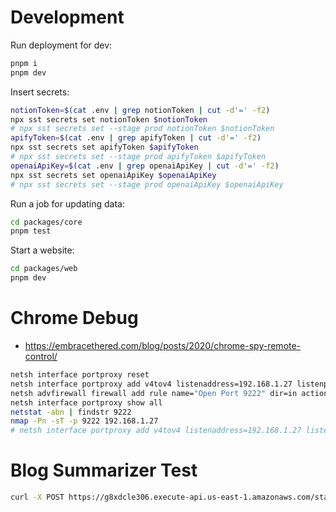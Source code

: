 # Development

Run deployment for dev:

```bash
pnpm i
pnpm dev

```

Insert secrets:

```sh
notionToken=$(cat .env | grep notionToken | cut -d'=' -f2)
npx sst secrets set notionToken $notionToken
# npx sst secrets set --stage prod notionToken $notionToken
apifyToken=$(cat .env | grep apifyToken | cut -d'=' -f2)
npx sst secrets set apifyToken $apifyToken
# npx sst secrets set --stage prod apifyToken $apifyToken
openaiApiKey=$(cat .env | grep openaiApiKey | cut -d'=' -f2)
npx sst secrets set openaiApiKey $openaiApiKey
# npx sst secrets set --stage prod openaiApiKey $openaiApiKey

```

Run a job for updating data:

```sh
cd packages/core
pnpm test
```

Start a website:

```bash
cd packages/web
pnpm dev
```

# Chrome Debug

- https://embracethered.com/blog/posts/2020/chrome-spy-remote-control/

```sh
netsh interface portproxy reset
netsh interface portproxy add v4tov4 listenaddress=192.168.1.27 listenport=9222 connectaddress=127.0.0.1 connectport=9222
netsh advfirewall firewall add rule name="Open Port 9222" dir=in action=allow protocol=TCP localport=9222
netsh interface portproxy show all
netstat -abn | findstr 9222
nmap -Pn -sT -p 9222 192.168.1.27
# netsh interface portproxy add v4tov4 listenaddress=192.168.1.27 listenport=9080 connectaddress=127.0.0.1
```

# Blog Summarizer Test
```sh
curl -X POST https://g8xdcle306.execute-api.us-east-1.amazonaws.com/start-machine

```
